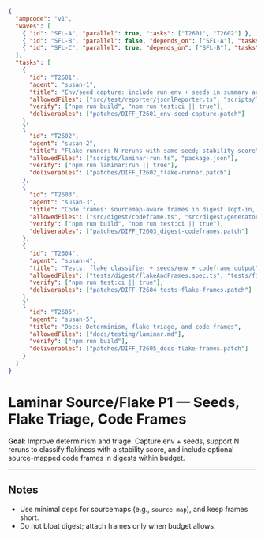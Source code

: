 ```json
{
  "ampcode": "v1",
  "waves": [
    { "id": "SFL-A", "parallel": true, "tasks": ["T2601", "T2602"] },
    { "id": "SFL-B", "parallel": false, "depends_on": ["SFL-A"], "tasks": ["T2603"] },
    { "id": "SFL-C", "parallel": true, "depends_on": ["SFL-B"], "tasks": ["T2604", "T2605"] }
  ],
  "tasks": [
    {
      "id": "T2601",
      "agent": "susan-1",
      "title": "Env/seed capture: include run env + seeds in summary and per-case",
      "allowedFiles": ["src/test/reporter/jsonlReporter.ts", "scripts/laminar-run.ts"],
      "verify": ["npm run build", "npm run test:ci || true"],
      "deliverables": ["patches/DIFF_T2601_env-seed-capture.patch"]
    },
    {
      "id": "T2602",
      "agent": "susan-2",
      "title": "Flake runner: N reruns with same seed; stability score",
      "allowedFiles": ["scripts/laminar-run.ts", "package.json"],
      "verify": ["npm run laminar:run || true"],
      "deliverables": ["patches/DIFF_T2602_flake-runner.patch"]
    },
    {
      "id": "T2603",
      "agent": "susan-3",
      "title": "Code frames: sourcemap-aware frames in digest (opt-in, budgeted)",
      "allowedFiles": ["src/digest/codeframe.ts", "src/digest/generator.ts", "package.json"],
      "verify": ["npm run build", "npm run test:ci || true"],
      "deliverables": ["patches/DIFF_T2603_digest-codeframes.patch"]
    },
    {
      "id": "T2604",
      "agent": "susan-4",
      "title": "Tests: flake classifier + seeds/env + codeframe output",
      "allowedFiles": ["tests/digest/flakeAndFrames.spec.ts", "tests/fixtures/**"],
      "verify": ["npm run test:ci || true"],
      "deliverables": ["patches/DIFF_T2604_tests-flake-frames.patch"]
    },
    {
      "id": "T2605",
      "agent": "susan-5",
      "title": "Docs: Determinism, flake triage, and code frames",
      "allowedFiles": ["docs/testing/laminar.md"],
      "verify": ["npm run build"],
      "deliverables": ["patches/DIFF_T2605_docs-flake-frames.patch"]
    }
  ]
}
```

# Laminar Source/Flake P1 — Seeds, Flake Triage, Code Frames

**Goal**: Improve determinism and triage. Capture env + seeds, support N reruns to classify flakiness with a stability score, and include optional source-mapped code frames in digests within budget.

---

## Notes

- Use minimal deps for sourcemaps (e.g., `source-map`), and keep frames short.
- Do not bloat digest; attach frames only when budget allows.
